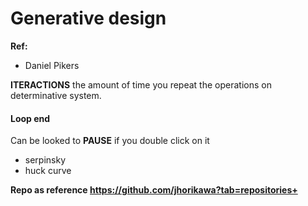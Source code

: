 # Generative design

**Ref:**
-  Daniel Pikers

**ITERACTIONS**
the amount of time you repeat the operations on determinative system.

#### Loop end

Can be looked to **PAUSE** if you double click on it

+ serpinsky
+ huck curve

**Repo as reference https://github.com/jhorikawa?tab=repositories+**
